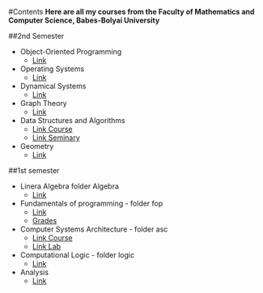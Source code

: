 #Contents
**Here are all my courses from the Faculty of Mathematics and Computer Science, Babes-Bolyai University**

##2nd Semester
* Object-Oriented Programming
    * [Link](http://www.cs.ubbcluj.ro/~iuliana/oop/)
* Operating Systems
    * [Link](http://www.cs.ubbcluj.ro/~rares/course/os/)
* Dynamical Systems
    * [Link](http://math.ubbcluj.ro/~abuica/dynsys.htm)
* Graph Theory
    * [Link](http://www.cs.ubbcluj.ro/~rlupsa/edu/grafe/)
* Data Structures and Algorithms
    * [Link Course](http://www.cs.ubbcluj.ro/~rlupsa/edu/dsa/)
    * [Link Seminary](http://www.cs.ubbcluj.ro/~dana/2015-2016/DSA/)
* Geometry
    * [Link](http://www.math.ubbcluj.ro/~rares/course/os/)

##1st semester
* Linera Algebra folder Algebra
    * [Link](http://math.ubbcluj.ro/~crivei/InfoI-Algebra.html)
* Fundamentals of programming - folder fop
    * [Link](http://www.cs.ubbcluj.ro/~arthur/Fundamentals%20of%20Programming/)
    * [Grades](https://drive.google.com/folderview?id=0BzPcPEjc_dEBOW1WWG5uRXkyb00&usp=sharing)
* Computer Systems Architecture - folder asc
    * [Link Course](http://www.cs.ubbcluj.ro/~vancea/asc/index-en.html)
    * [Link Lab](http://www.cs.ubbcluj.ro/~mihai-suciu/)
* Computational Logic - folder logic
    * [Link](http://www.cs.ubbcluj.ro/~lupea/LOGICA/Engleza/)
* Analysis
    * [Link](http://math.ubbcluj.ro/~anicolae/analysis-CS.html)
